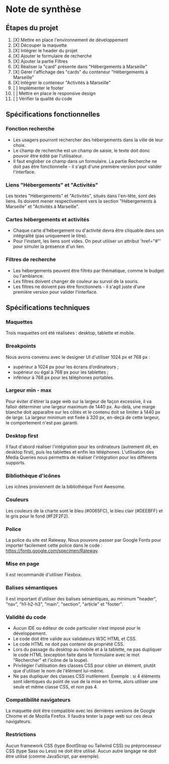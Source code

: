 # Note de synthèse


## Étapes du projet
1. [X] Mettre en place l'environnement de développement
2. [X] Découper la maquette
3. [X] Intégrer le header du projet
4. [X] Ajouter le formulaire de recherche
5. [X] Ajouter la partie Filtres
6. [X] Réaliser la "card" présente dans "Hébergements à Marseille"
7. [X] Gérer l'affichage des "cards" du conteneur "Hébergements à Marseille"
8. [X] Intégrer le conteneur "Activités à Marseille"
9. [ ] Implémenter le footer
10. [ ] Mettre en place le responsive design
11. [ ] Vérifier la qualité du code


## Spécifications fonctionnelles

### Fonction recherche
- Les usagers pourront rechercher des hébergements dans la ville de leur choix.
- Le champ de recherche est un champ de saisie, le texte doit donc pouvoir être édité par l'utilisateur.
- Il faut englober ce champ dans un formulaire. La partie Recherche ne doit pas être fonctionnelle - il s'agit d'une première version pour valider l'interface.

### Liens "Hébergements" et "Activités"
Les textes "Hébergements" et "Activités", situés dans l'en-tête, sont des liens. Ils doivent mener respectivement vers la section "Hébergements à Marseille" et "Activités à Marseille".

### Cartes hébergements et activités
- Chaque carte d'hébergement ou d'activité devra être cliquable dans son intégralité (pas uniquement le titre).
- Pour l'instant, les liens sont vides. On peut utiliser un attribut 'href="#"' pour simuler la présence d'un lien.

### Filtres de recherche
- Les hébergements peuvent être filtrés par thématique, comme le budget ou l'ambiance.
- Les filtres doivent changer de couleur au survol de la souris.
- Les filtres ne doivent pas être fonctionnels - il s'agit juste d'une première version pour valider l'interface.


## Spécifications techniques

### Maquettes
Trois maquettes ont été réalisées : desktop, tablette et mobile.

### Breakpoints
Nous avons convenu avec le designer UI d'utiliser 1024 px et 768 px :
- supérieur à 1024 px pour les écrans d’ordinateurs ;
- supérieur ou égal à 768 px pour les tablettes ;
- inférieur à 768 px pour les téléphones portables.

### Largeur min - max
Pour éviter d'étirer la page web sur la largeur de façon excessive, il va falloir déterminer une largeur maximum de 1440 px. Au-delà, une marge blanche doit apparaître sur les côtés et le contenu doit se limiter à 1440 px de large.
La largeur minimum est fixée à 320 px, en-deçà de cette largeur, le comportement n'est pas garanti.

### Desktop first
Il faut d'abord réaliser l'intégration pour les ordinateurs (autrement dit, en desktop first), puis les tablettes et enfin les téléphones. L'utilisation des Media Queries nous permettra de réaliser l'intégration pour les différents supports.

### Bibliothèque d'icônes
Les icônes proviennent de la bibliothèque Font Awesome.

### Couleurs
Les couleurs de la charte sont le bleu (#0065FC), le bleu clair (#DEEBFF) et le gris pour le fond (#F2F2F2).

### Police
La police du site est Raleway. Nous pouvons passer par Google Fonts pour importer facilement cette police dans le code : https://fonts.google.com/specimen/Raleway.

### Mise en page
Il est recommandé d'utiliser Flexbox.

### Balises sémantiques
Il est important d'utiliser des balises sémantiques, au minimum "header", "nav", "h1-h2-h3", "main", "section", "article" et "footer".

### Validité du code
- Aucun IDE ou éditeur de code particulier n’est imposé pour le développement.
- Le code doit être valide aux validateurs W3C HTML et CSS.
- Le code HTML ne doit pas contenir de propriété CSS.
- Lors du passage du desktop au mobile et à la tablette, ne pas dupliquer le code HTML (exception faite dans le formulaire avec le mot "Rechercher" et l'icône de la loupe).
- Privilégier l'utilisation des classes CSS pour cibler un élément, plutôt que d'utiliser le nom de l'élément lui-même.
- Ne pas dupliquer des classes CSS inutilement. Exemple : si 4 éléments sont identiques du point de vue de la mise en forme, alors utiliser une seule et même
classe CSS, et non pas 4.

### Compatibilité navigateurs
La maquette doit être compatible avec les dernières versions de Google Chrome et de Mozilla Firefox. Il faudra tester la page web sur ces deux navigateurs.

### Restrictions
Aucun framework CSS (type BootStrap ou Tailwind CSS) ou préprocesseur CSS (type Sass ou Less) ne doit être utilisé.
Aucun autre langage ne doit être utilisé (comme JavaScript, par exemple).